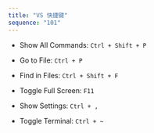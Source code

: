 ```yaml
---
title: "VS 快捷键"
sequence: "101"
---
```


- Show All Commands: `Ctrl + Shift + P`
- Go to File: `Ctrl + P`
- Find in Files: `Ctrl + Shift + F`
- Toggle Full Screen: `F11`
- Show Settings: `Ctrl + ,`



- Toggle Terminal: `Ctrl + ~`
